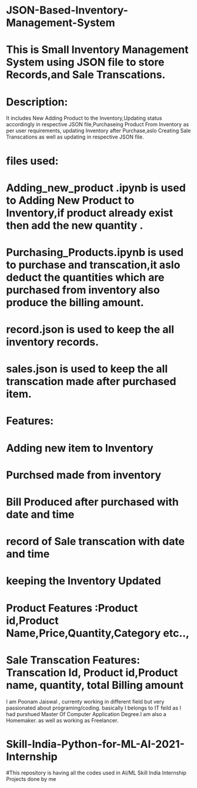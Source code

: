 # JSON-Based-Inventory-Management-System

# This is Small Inventory Management System using JSON file to store Records,and Sale Transcations.

# Description:
 It includes New Adding Product to the Inventory,Updating status accordingly in respective JSON file,Purchaseing Product From Inventory as per user requirements,
 updating Inventory after Purchase,aslo Creating Sale Transcations as well as updating in respective JSON file.

# files used:
 # Adding_new_product .ipynb is used to Adding New Product to Inventory,if product already exist then add the new quantity .
 # Purchasing_Products.ipynb is used to purchase and transcation,it aslo deduct the quantities which are purchased from inventory also produce the billing amount.
 # record.json is used to keep the all inventory records.
 # sales.json is used to keep the all transcation made after purchased item.
 
 # Features:
   # Adding new item to Inventory
   # Purchsed made from inventory
   # Bill Produced after purchased with date and time
   # record of Sale transcation with date and time
   # keeping the Inventory Updated

# Product Features :Product id,Product Name,Price,Quantity,Category etc..,

# Sale Transcation Features: Transcation Id, Product id,Product name, quantity, total Billing amount 

 I am Poonam Jaiswal , currenty working in different field but very passionated about programing/coding. basically I belongs to IT feild
 as I had purshued Master Of Computer Application Degree.I am also a Homemaker. as well as working as Freelancer.
 

# Skill-India-Python-for-ML-AI-2021-Internship
#This repository is having all the codes used in AI/ML Skill India Internship Projects done by me
